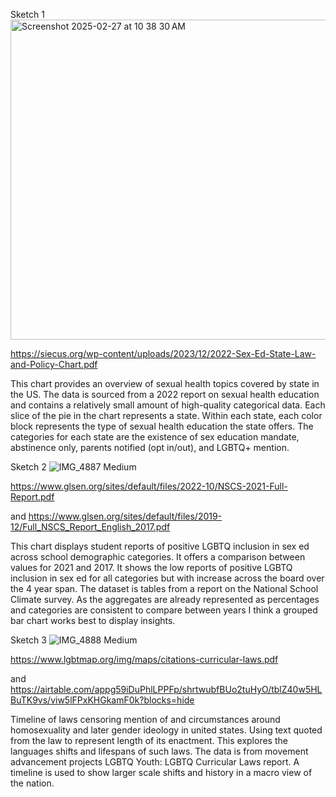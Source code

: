 Sketch 1
<img width="512" alt="Screenshot 2025-02-27 at 10 38 30 AM" src="https://github.com/user-attachments/assets/29499dae-ab29-4963-9e45-3b1150c343b4" />

https://siecus.org/wp-content/uploads/2023/12/2022-Sex-Ed-State-Law-and-Policy-Chart.pdf

This chart provides an overview of sexual health topics covered by state in the US. The data is sourced from a 2022 report on sexual health education and contains a relatively small amount of high-quality categorical data. Each slice of the pie in the chart represents a state. Within each state, each color block represents the type of sexual health education the state offers. The categories for each state are the existence of sex education mandate, abstinence only, parents notified (opt in/out), and LGBTQ+ mention. 

Sketch 2
![IMG_4887 Medium](https://github.com/user-attachments/assets/4ace390c-dc0f-4175-bc1f-f63ff9fdd1ea)

https://www.glsen.org/sites/default/files/2022-10/NSCS-2021-Full-Report.pdf 

and https://www.glsen.org/sites/default/files/2019-12/Full_NSCS_Report_English_2017.pdf 

This chart displays student reports of positive LGBTQ inclusion in sex ed across school demographic categories. It offers a comparison between values for 2021 and 2017. It shows the low reports of positive LGBTQ inclusion in sex ed for all categories but with increase across the board over the 4 year span. The dataset is tables from a report on the National School Climate survey. As the aggregates are already represented as percentages and categories are consistent to compare between years I think a grouped bar chart works best to display insights.

Sketch 3
![IMG_4888 Medium](https://github.com/user-attachments/assets/481e1816-5214-4db4-864a-24a75cea1d3d)

https://www.lgbtmap.org/img/maps/citations-curricular-laws.pdf

and https://airtable.com/appg59iDuPhlLPPFp/shrtwubfBUo2tuHyO/tblZ40w5HLBuTK9vs/viw5lFPxKHGkamF0k?blocks=hide

Timeline of laws censoring mention of and circumstances around homosexuality and later gender ideology in united states. Using text quoted from the law to represent length of its enactment. This explores the languages shifts and lifespans of such laws. The data is from movement advancement projects LGBTQ Youth: LGBTQ Curricular Laws report. A timeline is used to show larger scale shifts and history in a macro view of the nation.

